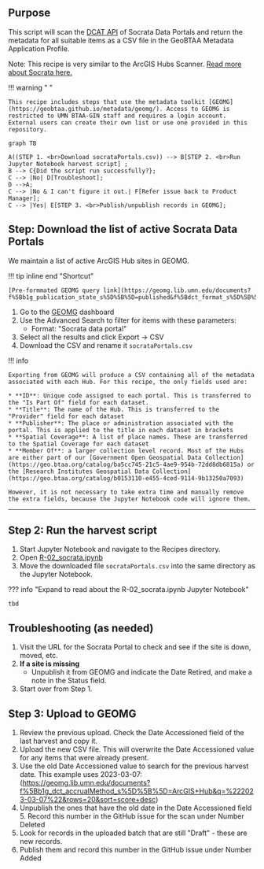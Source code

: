 ## Purpose

This script will scan the [DCAT API](https://resources.data.gov/resources/dcat-us/) of Socrata Data Portals and return the metadata for all suitable items as a CSV file in the GeoBTAA Metadata Application Profile.

Note: This recipe is very similar to the ArcGIS Hubs Scanner. [Read more about Socrata here.](../4-Explanation/data-portals/#socrata)

!!! warning " "

	This recipe includes steps that use the metadata toolkit [GEOMG](https://geobtaa.github.io/metadata/geomg/). Access to GEOMG is restricted to UMN BTAA-GIN staff and requires a login account. External users can create their own list or use one provided in this repository.

``` mermaid
graph TB

A((STEP 1. <br>Download socrataPortals.csv)) --> B[STEP 2. <br>Run Jupyter Notebook harvest script] ;
B --> C{Did the script run successfully?};
C --> |No| D[Troubleshoot];
D -->A;
C --> |No & I can't figure it out.| F[Refer issue back to Product Manager];
C --> |Yes| E[STEP 3. <br>Publish/unpublish records in GEOMG]; 

```


## Step: Download the list of active Socrata Data Portals

We maintain a list of active ArcGIS Hub sites in GEOMG. 

!!! tip inline end "Shortcut"

	[Pre-formmated GEOMG query link](https://geomg.lib.umn.edu/documents?f%5Bb1g_publication_state_s%5D%5B%5D=published&f%5Bdct_format_s%5D%5B%5D=Socrata+data+portal&q=&rows=20&sort=score+desc)

1. Go to the [GEOMG](https://geomg.lib.umn.edu) dashboard
2. Use the Advanced Search to filter for items with these parameters:
  	 - Format: "Socrata data portal"
3. Select all the results and click Export -> CSV
4. Download the CSV and rename it `socrataPortals.csv`


!!! info
    
	Exporting from GEOMG will produce a CSV containing all of the metadata associated with each Hub. For this recipe, the only fields used are:

	* **ID**: Unique code assigned to each portal. This is transferred to the "Is Part Of" field for each dataset.
	* **Title**: The name of the Hub. This is transferred to the "Provider" field for each dataset
	* **Publisher**: The place or administration associated with the portal. This is applied to the title in each dataset in brackets
	* **Spatial Coverage**: A list of place names. These are transferred to the Spatial Coverage for each dataset
	* **Member Of**: a larger collection level record. Most of the Hubs are either part of our [Government Open Geospatial Data Collection](https://geo.btaa.org/catalog/ba5cc745-21c5-4ae9-954b-72dd8db6815a) or the [Research Institutes Geospatial Data Collection](https://geo.btaa.org/catalog/b0153110-e455-4ced-9114-9b13250a7093)

	However, it is not necessary to take extra time and manually remove the extra fields, because the Jupyter Notebook code will ignore them.

-------------------

## Step 2: Run the harvest script

1. Start Jupyter Notebook and navigate to the Recipes directory.
2. Open [R-02_socrata.ipynb](https://github.com/geobtaa/harvesting-guide/blob/main/docs/2-Recipes/R-02_arcgis-hubs/R-02_aspcrata.ipynb)
3. Move the downloaded file `socrataPortals.csv` into the same directory as the Jupyter Notebook.

??? info "Expand to read about the R-02_socrata.ipynb Jupyter Notebook"

	tbd



## Troubleshooting (as needed)


1. Visit the URL for the Socrata Portal to check and see if the site is down, moved, etc. 
2. **If a site is missing**
	- Unpublish it from GEOMG and indicate the Date Retired, and make a note in the Status field.  
3. Start over from Step 1.


## Step 3: Upload to GEOMG

1. Review the previous upload. Check the Date Accessioned field of the last harvest and copy it. 
2. Upload the new CSV file. This will overwrite the Date Accessioned value for any items that were already present.
3. Use the old Date Accessioned value to search for the previous harvest date. This example uses 2023-03-07: (https://geomg.lib.umn.edu/documents?f%5Bb1g_dct_accrualMethod_s%5D%5B%5D=ArcGIS+Hub&q=%222023-03-07%22&rows=20&sort=score+desc)
4. Unpublish the ones that have the old date in the Date Accessioned field 5. Record this number in the GitHub issue for the scan under Number Deleted
6. Look for records in the uploaded batch that are still "Draft" - these are new records. 
7. Publish them and record this number in the GitHub issue under Number Added
